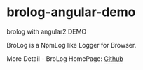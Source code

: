 # brolog-angular-demo
brolog with angular2 DEMO

BroLog is a NpmLog like Logger for Browser.

More Detail - BroLog HomePage: [Github](https://github.com/zixia/brolog)

